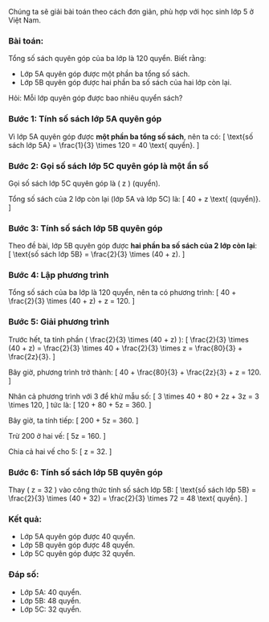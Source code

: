 Chúng ta sẽ giải bài toán theo cách đơn giản, phù hợp với học sinh lớp 5 ở Việt Nam.

### Bài toán:
Tổng số sách quyên góp của ba lớp là 120 quyển. Biết rằng:
- Lớp 5A quyên góp được một phần ba tổng số sách.
- Lớp 5B quyên góp được hai phần ba số sách của hai lớp còn lại.

Hỏi: Mỗi lớp quyên góp được bao nhiêu quyển sách?

### Bước 1: Tính số sách lớp 5A quyên góp
Vì lớp 5A quyên góp được **một phần ba tổng số sách**, nên ta có:
\[
\text{số sách lớp 5A} = \frac{1}{3} \times 120 = 40 \text{ quyển}.
\]

### Bước 2: Gọi số sách lớp 5C quyên góp là một ẩn số
Gọi số sách lớp 5C quyên góp là \( z \) (quyển).

Tổng số sách của 2 lớp còn lại (lớp 5A và lớp 5C) là:
\[
40 + z \text{ (quyển)}.
\]

### Bước 3: Tính số sách lớp 5B quyên góp
Theo đề bài, lớp 5B quyên góp được **hai phần ba số sách của 2 lớp còn lại**:
\[
\text{số sách lớp 5B} = \frac{2}{3} \times (40 + z).
\]

### Bước 4: Lập phương trình
Tổng số sách của ba lớp là 120 quyển, nên ta có phương trình:
\[
40 + \frac{2}{3} \times (40 + z) + z = 120.
\]

### Bước 5: Giải phương trình
Trước hết, ta tính phần \( \frac{2}{3} \times (40 + z) \):
\[
\frac{2}{3} \times (40 + z) = \frac{2}{3} \times 40 + \frac{2}{3} \times z = \frac{80}{3} + \frac{2z}{3}.
\]

Bây giờ, phương trình trở thành:
\[
40 + \frac{80}{3} + \frac{2z}{3} + z = 120.
\]

Nhân cả phương trình với 3 để khử mẫu số:
\[
3 \times 40 + 80 + 2z + 3z = 3 \times 120,
\]
tức là:
\[
120 + 80 + 5z = 360.
\]

Bây giờ, ta tính tiếp:
\[
200 + 5z = 360.
\]

Trừ 200 ở hai vế:
\[
5z = 160.
\]

Chia cả hai vế cho 5:
\[
z = 32.
\]

### Bước 6: Tính số sách lớp 5B quyên góp
Thay \( z = 32 \) vào công thức tính số sách lớp 5B:
\[
\text{số sách lớp 5B} = \frac{2}{3} \times (40 + 32) = \frac{2}{3} \times 72 = 48 \text{ quyển}.
\]

### Kết quả:
- Lớp 5A quyên góp được 40 quyển.
- Lớp 5B quyên góp được 48 quyển.
- Lớp 5C quyên góp được 32 quyển.

### Đáp số:
- Lớp 5A: 40 quyển.
- Lớp 5B: 48 quyển.
- Lớp 5C: 32 quyển.
